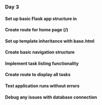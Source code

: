 ### Day 3
#### Set up basic Flask app structure in

#### Create route for home page (/)

#### Set up template inheritance with base.html

#### Create basic navigation structure

#### Implement task listing functionality

#### Create route to display all tasks

#### Test application runs without errors

#### Debug any issues with database connection

